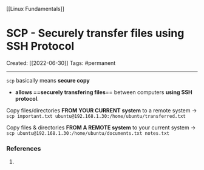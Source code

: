 [[Linux Fundamentals]]

# SCP - Securely transfer files using SSH Protocol
Created:  [[2022-06-30]]
Tags: #permanent 

---
``scp`` basically means **secure copy**
- **allows ==securely transfering files**== between computers **using SSH protocol**.



Copy files/directories 
**FROM YOUR CURRENT system** to a remote system
-> `scp important.txt ubuntu@192.168.1.30:/home/ubuntu/transferred.txt`



Copy files & directories 
**FROM A REMOTE system** to your current system
-> `scp ubuntu@192.168.1.30:/home/ubuntu/documents.txt notes.txt`















### References
1. 